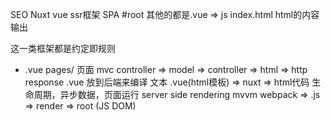 SEO Nuxt vue ssr框架
SPA #root 其他的都是.vue => js
index.html html的内容输出

这一类框架都是约定即规则

- .vue pages/ 页面
  mvc controller => model => controller => html => http response  .vue 放到后端来编译
  文本 .vue(html模板) => nuxt => html代码
  生命周期，异步数据，页面运行 server side rendering
  mvvm webpack => .js => render => root (JS DOM)